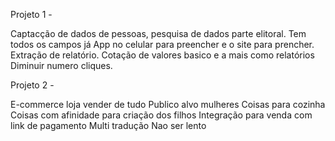 Projeto 1 -

Captacção de dados de pessoas, pesquisa de dados parte elitoral.
Tem todos os campos já
App no celular para preencher e o site para prencher.
Extração de relatório.
Cotação de valores basico e a mais como relatórios
Diminuir numero cliques.

Projeto 2 -

E-commerce loja vender de tudo
Publico alvo mulheres
Coisas para cozinha
Coisas com afinidade para criação dos filhos
Integração para venda com link de pagamento
Multi tradução
Nao ser lento
